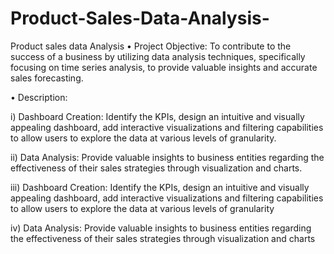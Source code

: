 # Product-Sales-Data-Analysis-
Product sales data Analysis
•	Project Objective: To contribute to the success of a business by utilizing data analysis techniques, specifically focusing on time series analysis, to provide valuable insights and accurate sales forecasting.

•	Description:

i)	Dashboard Creation: Identify the KPIs, design an intuitive and visually
appealing dashboard, add interactive visualizations and filtering capabilities to
allow users to explore the data at various levels of granularity.

ii)	Data Analysis: Provide valuable insights to business entities regarding the
effectiveness of their sales strategies through visualization and charts.

iii)	Dashboard Creation: Identify the KPIs, design an intuitive and visually
appealing dashboard, add interactive visualizations and filtering capabilities to
allow users to explore the data at various levels of granularity

iv)	 Data Analysis: Provide valuable insights to business entities regarding the
effectiveness of their sales strategies through visualization and charts


